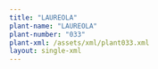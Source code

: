 ```yaml
---
title: "LAUREOLA"
plant-name: "LAUREOLA"
plant-number: "033"
plant-xml: /assets/xml/plant033.xml
layout: single-xml
---
```

